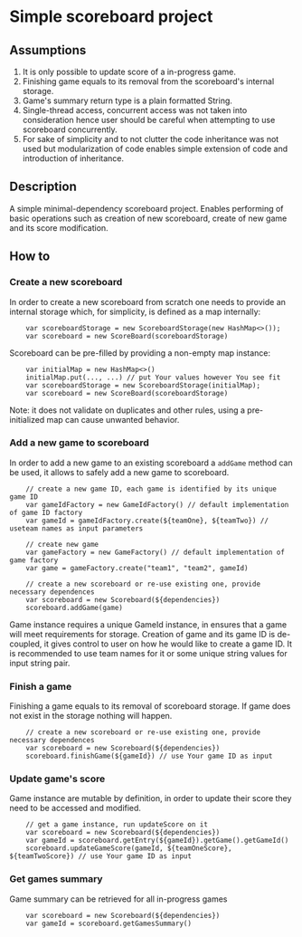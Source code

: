 # Simple scoreboard project

## Assumptions
1. It is only possible to update score of a in-progress game.
2. Finishing game equals to its removal from the scoreboard's internal storage.
3. Game's summary return type is a plain formatted String.
4. Single-thread access, concurrent access was not taken into consideration hence user should be careful when attempting to use scoreboard concurrently.
5. For sake of simplicity and to not clutter the code inheritance was not used but modularization of code enables simple extension of code and introduction of inheritance. 

## Description
A simple minimal-dependency scoreboard project. Enables performing of basic operations such as creation of new scoreboard, create of new game and its score modification.

## How to

### Create a new scoreboard
In order to create a new scoreboard from scratch one needs to provide an internal storage which, for simplicity, is defined as a map internally:

        var scoreboardStorage = new ScoreboardStorage(new HashMap<>());
        var scoreboard = new ScoreBoard(scoreboardStorage)

Scoreboard can be pre-filled by providing a non-empty map instance:
        
        var initialMap = new HashMap<>()
        initialMap.put(..., ...) // put Your values however You see fit
        var scoreboardStorage = new ScoreboardStorage(initialMap);
        var scoreboard = new ScoreBoard(scoreboardStorage)
        
Note: it does not validate on duplicates and other rules, using a pre-initialized map can cause unwanted behavior.

### Add a new game to scoreboard
In order to add a new game to an existing scoreboard a `addGame` method can be used, it allows to safely add a new game to scoreboard.

        // create a new game ID, each game is identified by its unique game ID 
        var gameIdFactory = new GameIdFactory() // default implementation of game ID factory
        var gameId = gameIdFactory.create(${teamOne}, ${teamTwo}) // useteam names as input parameters
        
        // create new game 
        var gameFactory = new GameFactory() // default implementation of game factory
        var game = gameFactory.create("team1", "team2", gameId)

        // create a new scoreboard or re-use existing one, provide necessary dependences
        var scoreboard = new Scoreboard(${dependencies})
        scoreboard.addGame(game)

Game instance requires a unique GameId instance, in ensures that a game will meet requirements for storage.
Creation of game and its game ID is de-coupled, it gives control to user on how he would like to create a game ID. 
It is recommended to use team names for it or some unique string values for input string pair.

### Finish a game
Finishing a game equals to its removal of scoreboard storage. If game does not exist in the storage nothing will happen.

        // create a new scoreboard or re-use existing one, provide necessary dependences
        var scoreboard = new Scoreboard(${dependencies})
        scoreboard.finishGame(${gameId}) // use Your game ID as input

### Update game's score
Game instance are mutable by definition, in order to update their score they need to be accessed and modified.

        // get a game instance, run updateScore on it
        var scoreboard = new Scoreboard(${dependencies})
        var gameId = scoreboard.getEntry(${gameId}).getGame().getGameId()
        scoreboard.updateGameScore(gameId, ${teamOneScore}, ${teamTwoScore}) // use Your game ID as input

### Get games summary
Game summary can be retrieved for all in-progress games

        var scoreboard = new Scoreboard(${dependencies})
        var gameId = scoreboard.getGamesSummary()
